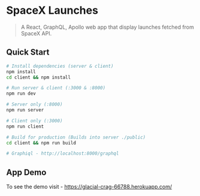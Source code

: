 # SpaceX Launches

> A React, GraphQL, Apollo web app that display launches fetched from SpaceX API.

## Quick Start

```bash
# Install dependencies (server & client)
npm install
cd client && npm install

# Run server & client (:3000 & :8000)
npm run dev

# Server only (:8000)
npm run server

# Client only (:3000)
npm run client

# Build for production (Builds into server ./public)
cd client && npm run build

# Graphiql - http://localhost:8000/graphql
```

## App Demo

To see the demo visit - https://glacial-crag-66788.herokuapp.com/
